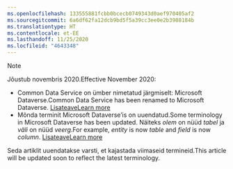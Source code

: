 ```yaml
---
ms.openlocfilehash: 133555881fcbb0bcecb0749343d0aef970405af2
ms.sourcegitcommit: 6a6df62fa12dcb9bd5f5a39cc3ee0e2b3988184b
ms.translationtype: HT
ms.contentlocale: et-EE
ms.lasthandoff: 11/25/2020
ms.locfileid: "4643348"
---
```

> [!NOTE]
> <span data-ttu-id="f414a-101">Jõustub novembris 2020.</span><span class="sxs-lookup"><span data-stu-id="f414a-101">Effective November 2020:</span></span>
> - <span data-ttu-id="f414a-102">Common Data Service on ümber nimetatud järgmiselt: Microsoft Dataverse.</span><span class="sxs-lookup"><span data-stu-id="f414a-102">Common Data Service has been renamed to Microsoft Dataverse.</span></span> [<span data-ttu-id="f414a-103">Lisateave</span><span class="sxs-lookup"><span data-stu-id="f414a-103">Learn more</span></span>](https://aka.ms/PAuAppBlog)
> - <span data-ttu-id="f414a-104">Mõnda terminit Microsoft Dataverse’is on uuendatud.</span><span class="sxs-lookup"><span data-stu-id="f414a-104">Some terminology in Microsoft Dataverse has been updated.</span></span> <span data-ttu-id="f414a-105">Näiteks *olem* on nüüd *tabel* ja *väli* on nüüd *veerg*.</span><span class="sxs-lookup"><span data-stu-id="f414a-105">For example, *entity* is now *table* and *field* is now *column*.</span></span> [<span data-ttu-id="f414a-106">Lisateave</span><span class="sxs-lookup"><span data-stu-id="f414a-106">Learn more</span></span>](https://go.microsoft.com/fwlink/?linkid=2147247)
>
> <span data-ttu-id="f414a-107">Seda artiklit uuendatakse varsti, et kajastada viimaseid termineid.</span><span class="sxs-lookup"><span data-stu-id="f414a-107">This article will be updated soon to reflect the latest terminology.</span></span>

